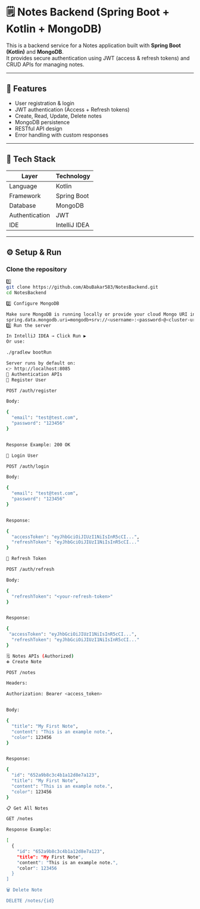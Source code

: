 # 🗒️ Notes Backend (Spring Boot + Kotlin + MongoDB)

This is a backend service for a Notes application built with **Spring Boot (Kotlin)** and **MongoDB**.  
It provides secure authentication using JWT (access & refresh tokens) and CRUD APIs for managing notes.

---

## 🚀 Features

- User registration & login
- JWT authentication (Access + Refresh tokens)
- Create, Read, Update, Delete notes
- MongoDB persistence
- RESTful API design
- Error handling with custom responses

---

## 🧠 Tech Stack

| Layer          | Technology    |
|----------------|---------------|
| Language       | Kotlin        |
| Framework      | Spring Boot   |
| Database       | MongoDB       |
| Authentication | JWT           |
| IDE            | IntelliJ IDEA |

---

## ⚙️ Setup & Run

### Clone the repository

```bash
1️⃣
git clone https://github.com/AbuBakar583/NotesBackend.git
cd NotesBackend

2️⃣ Configure MongoDB

Make sure MongoDB is running locally or provide your cloud Mongo URI in application.properties:
spring.data.mongodb.uri=mongodb+srv://<username>:<password>@<cluster-url>/<dbname>
3️⃣ Run the server

In IntelliJ IDEA → Click Run ▶️
Or use:

./gradlew bootRun

Server runs by default on:
👉 http://localhost:8085
🔑 Authentication APIs
📝 Register User

POST /auth/register

Body:

{
  "email": "test@test.com",
  "password": "123456"
}


Response Example: 200 OK

🔐 Login User

POST /auth/login

Body:

{
  "email": "test@test.com",
  "password": "123456"
}


Response:

{
  "accessToken": "eyJhbGciOiJIUzI1NiIsInR5cCI...",
  "refreshToken": "eyJhbGciOiJIUzI1NiIsInR5cCI..."
}

🔄 Refresh Token

POST /auth/refresh

Body:

{
  "refreshToken": "<your-refresh-token>"
}


Response:

{
 "accessToken": "eyJhbGciOiJIUzI1NiIsInR5cCI...",
  "refreshToken": "eyJhbGciOiJIUzI1NiIsInR5cCI..."
}

🗒️ Notes APIs (Authorized)
➕ Create Note

POST /notes

Headers:

Authorization: Bearer <access_token>


Body:

{
  "title": "My First Note",
  "content": "This is an example note.",
  "color": 123456
}


Response:

{
  "id": "652a9b8c3c4b1a12d8e7a123",
  "title": "My First Note",
  "content": "This is an example note.",
  "color": 123456
}

📋 Get All Notes

GET /notes

Response Example:

[
  {
    "id": "652a9b8c3c4b1a12d8e7a123",
    "title": "My First Note",
    "content": "This is an example note.",
    "color": 123456
  }
]

🗑️ Delete Note

DELETE /notes/{id}


